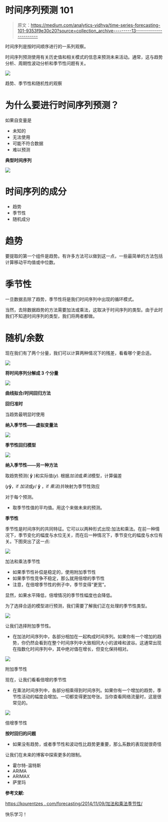 # 时间序列预测 101

> 原文：<https://medium.com/analytics-vidhya/time-series-forecasting-101-9353f9e30c20?source=collection_archive---------13----------------------->

时间序列是按时间顺序进行的一系列观察。

时间序列预测使用有关历史值和相关模式的信息来预测未来活动。通常，这与趋势分析、周期性波动分析和季节性问题有关。

![](img/da2f0ac8fb92a1564b92ff2585461e51.png)

趋势、季节性和随机性的观察

# **为什么要进行时间序列预测？**

如果自变量是

*   未知的
*   无法使用
*   可能不符合数据
*   难以预测

**典型时间序列**

![](img/1cf30030a4adcd578584308eec32088b.png)

# **时间序列的成分**

*   趋势
*   季节性
*   随机成分

# 趋势

要提取的第一个组件是趋势。有许多方法可以做到这一点，一些最简单的方法包括计算移动平均值或中位数。

# 季节性

一旦数据去除了趋势，季节性将是我们时间序列中出现的循环模式。

当然，去除数据趋势的方法需要加法或乘法，这取决于时间序列的类型。由于此时我们不知道时间序列的类型，我们将两者都做。

# 随机/余数

现在我们有了两个分量，我们可以计算两种情况下的残差，看看哪个更合适。

![](img/5eb62abd24e179b34342f2e2a4739e84.png)

**将时间序列分解成 3 个分量**

![](img/b96a84f954a12238aec4c9595e7d1150.png)

**曲线拟合/时间回归方法**

**回归准时**

当趋势最明显时使用

**纳入季节性——虚拟变量法**

![](img/f3074c78bc095485082afc0b8e3d6ab8.png)

**季节性回归模型**

![](img/1113b892e32f9e67093d29c6cde0640a.png)

**纳入季节性——另一种方法**

取趋势预测( **ŷ** )和实际值(𝑦).
根据*加法*或*乘法*模型，计算偏差

(𝑦**ŷ**，if *加法*或𝑦/ **ŷ** ，if *乘法*)并映射为季节性效应

对于每个预测。

*   取季节性值的平均值。用这个来做未来的预测。

**季节性**

季节性是时间序列的共同特征。它可以以两种形式出现:加法和乘法。在前一种情况下，季节变化的幅度与水位无关，而在后一种情况下，季节变化的幅度与水位有关。下图突出了这一点:

![](img/357afb622c84371082417c9929cb49a7.png)

加法和乘法季节性

*   如果季节性补偿是稳定的，使用附加季节性
*   如果季节性竞争不稳定，那么就用倍增的季节性
*   注意，在倍增季节性的例子中，季节变得“更宽”。

显然，如果水平降低，倍增情况的季节性幅度也会降低。

为了选择合适的模型进行预测，我们需要了解我们正在处理的季节性类型。

![](img/4b9f47cc3d4831dac2324b6612009302.png)

让我们选择附加季节性。

*   在加法时间序列中，各部分相加在一起构成时间序列。如果你有一个增加的趋势，你仍然会看到在整个时间序列中大致相同大小的波峰和波谷。这通常出现在指数化时间序列中，其中绝对值在增长，但变化保持相对。

![](img/7f17975f4e855f7ae907bbb334113b35.png)

附加季节性

现在，让我们看看倍增的季节性

*   在乘法时间序列中，各部分相乘得到时间序列。如果你有一个增加的趋势，季节性活动的幅度会增加。一切都变得更加夸张。当你查看网络流量时，这是很常见的。

![](img/9840e078bf6f2ce220dd3243e6552111.png)

倍增季节性

**按时回归的问题**

*   如果没有趋势，或者季节性和波动性比趋势更重要，那么系数的表现就很奇怪

让我们在未来的博客中探索更多的限制。

*   霍尔特-温特斯
*   ARIMA
*   ARIMAX
*   萨里玛

**参考文献:**

[https://kourentzes . com/forecasting/2014/11/09/加法和乘法季节性/](https://kourentzes.com/forecasting/2014/11/09/additive-and-multiplicative-seasonality/)

快乐学习！
